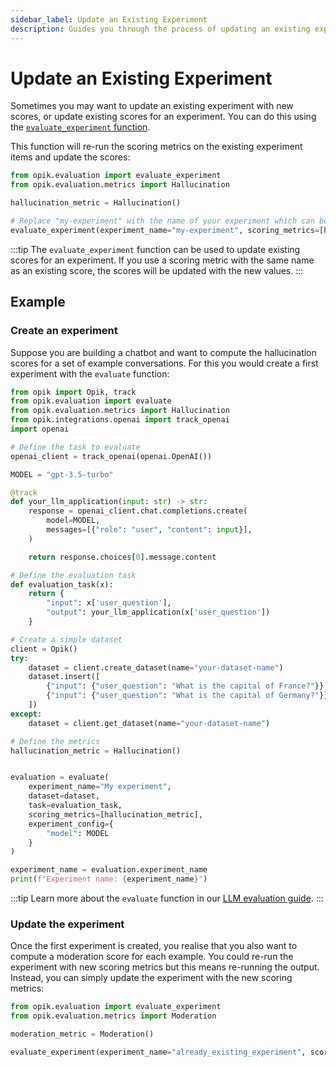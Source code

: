 ```yaml
---
sidebar_label: Update an Existing Experiment
description: Guides you through the process of updating an existing experiment
---
```


# Update an Existing Experiment

Sometimes you may want to update an existing experiment with new scores, or update existing scores for an experiment. You can do this using the [`evaluate_experiment` function](https://www.comet.com/docs/opik/python-sdk-reference/evaluation/evaluate_existing.html).

This function will re-run the scoring metrics on the existing experiment items and update the scores:

```python
from opik.evaluation import evaluate_experiment
from opik.evaluation.metrics import Hallucination

hallucination_metric = Hallucination()

# Replace "my-experiment" with the name of your experiment which can be found in the Opik UI
evaluate_experiment(experiment_name="my-experiment", scoring_metrics=[hallucination_metric])
```

:::tip
The `evaluate_experiment` function can be used to update existing scores for an experiment. If you use a scoring metric with the same name as an existing score, the scores will be updated with the new values.
:::

## Example

### Create an experiment

Suppose you are building a chatbot and want to compute the hallucination scores for a set of example conversations. For this you would create a first experiment with the `evaluate` function:

```python
from opik import Opik, track
from opik.evaluation import evaluate
from opik.evaluation.metrics import Hallucination
from opik.integrations.openai import track_openai
import openai

# Define the task to evaluate
openai_client = track_openai(openai.OpenAI())

MODEL = "gpt-3.5-turbo"

@track
def your_llm_application(input: str) -> str:
    response = openai_client.chat.completions.create(
        model=MODEL,
        messages=[{"role": "user", "content": input}],
    )

    return response.choices[0].message.content

# Define the evaluation task
def evaluation_task(x):
    return {
        "input": x['user_question'],
        "output": your_llm_application(x['user_question'])
    }

# Create a simple dataset
client = Opik()
try:
    dataset = client.create_dataset(name="your-dataset-name")
    dataset.insert([
        {"input": {"user_question": "What is the capital of France?"}},
        {"input": {"user_question": "What is the capital of Germany?"}},
    ])
except:
    dataset = client.get_dataset(name="your-dataset-name")

# Define the metrics
hallucination_metric = Hallucination()


evaluation = evaluate(
    experiment_name="My experiment",
    dataset=dataset,
    task=evaluation_task,
    scoring_metrics=[hallucination_metric],
    experiment_config={
        "model": MODEL
    }
)

experiment_name = evaluation.experiment_name
print(f"Experiment name: {experiment_name}")
```

:::tip
Learn more about the `evaluate` function in our [LLM evaluation guide](/evaluation/evaluate_your_llm).
:::

### Update the experiment

Once the first experiment is created, you realise that you also want to compute a moderation score for each example. You could re-run the experiment with new scoring metrics but this means re-running the output. Instead, you can simply update the experiment with the new scoring metrics:

```python
from opik.evaluation import evaluate_experiment
from opik.evaluation.metrics import Moderation

moderation_metric = Moderation()

evaluate_experiment(experiment_name="already_existing_experiment", scoring_metrics=[moderation_metric])
```

